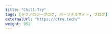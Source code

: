 ```yaml
---
title: "Chill-Try"
tags: [テクノロジーブログ, パーソナルサイト, ブログ]
externalUrl: "https://ctry.tech/"
weight: 951
---
```

